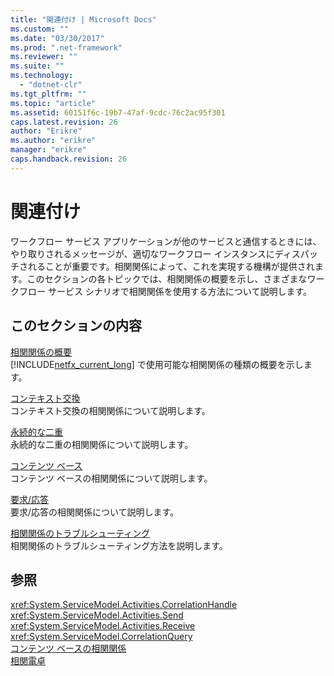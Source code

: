```yaml
---
title: "関連付け | Microsoft Docs"
ms.custom: ""
ms.date: "03/30/2017"
ms.prod: ".net-framework"
ms.reviewer: ""
ms.suite: ""
ms.technology: 
  - "dotnet-clr"
ms.tgt_pltfrm: ""
ms.topic: "article"
ms.assetid: 60151f6c-19b7-47af-9cdc-76c2ac95f301
caps.latest.revision: 26
author: "Erikre"
ms.author: "erikre"
manager: "erikre"
caps.handback.revision: 26
---
```

# 関連付け
ワークフロー サービス アプリケーションが他のサービスと通信するときには、やり取りされるメッセージが、適切なワークフロー インスタンスにディスパッチされることが重要です。相関関係によって、これを実現する機構が提供されます。このセクションの各トピックでは、相関関係の概要を示し、さまざまなワークフロー サービス シナリオで相関関係を使用する方法について説明します。  
  
## このセクションの内容  
 [相関関係の概要](../../../../docs/framework/wcf/feature-details/correlation-overview.md)  
 [!INCLUDE[netfx_current_long](../../../../includes/netfx-current-long-md.md)] で使用可能な相関関係の種類の概要を示します。  
  
 [コンテキスト交換](../../../../docs/framework/wcf/feature-details/context-exchange-correlation.md)  
 コンテキスト交換の相関関係について説明します。  
  
 [永続的な二重](../../../../docs/framework/wcf/feature-details/durable-duplex-correlation.md)  
 永続的な二重の相関関係について説明します。  
  
 [コンテンツ ベース](../../../../docs/framework/wcf/feature-details/content-based-correlation.md)  
 コンテンツ ベースの相関関係について説明します。  
  
 [要求\/応答](../../../../docs/framework/wcf/feature-details/request-reply-correlation.md)  
 要求\/応答の相関関係について説明します。  
  
 [相関関係のトラブルシューティング](../../../../docs/framework/wcf/feature-details/troubleshooting-correlation.md)  
 相関関係のトラブルシューティング方法を説明します。  
  
## 参照  
 <xref:System.ServiceModel.Activities.CorrelationHandle>   
 <xref:System.ServiceModel.Activities.Send>   
 <xref:System.ServiceModel.Activities.Receive>   
 <xref:System.ServiceModel.CorrelationQuery>   
 [コンテンツ ベースの相関関係](../../../../docs/framework/windows-workflow-foundation/samples/content-based-correlation.md)   
 [相関電卓](../../../../docs/framework/windows-workflow-foundation/samples/correlated-calculator.md)